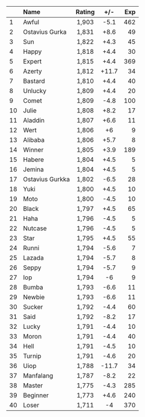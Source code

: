 | |Name|Rating|+/-|Exp|
|-|:---|:----:|:-:|--:|
|1|Awful|1,903|-5.1|462|
|2|Ostavius Gurka|1,831|+8.6|49|
|3|Sun|1,822|+4.3|45|
|4|Happy|1,818|+4.4|30|
|5|Expert|1,815|+4.4|369|
|6|Azerty|1,812|+11.7|34|
|7|Bastard|1,810|+4.4|40|
|8|Unlucky|1,809|+4.4|20|
|9|Comet|1,809|-4.8|100|
|10|Julie|1,808|+8.2|17|
|11|Aladdin|1,807|+6.6|11|
|12|Wert|1,806|+6|9|
|13|Alibaba|1,806|+5.7|8|
|14|Winner|1,805|+3.9|189|
|15|Habere|1,804|+4.5|5|
|16|Jemina|1,804|+4.5|5|
|17|Ostavius Gurkka|1,802|-6.5|28|
|18|Yuki|1,800|+4.5|10|
|19|Moto|1,800|-4.5|10|
|20|Black|1,797|+4.5|65|
|21|Haha|1,796|-4.5|5|
|22|Nutcase|1,796|-4.5|5|
|23|Star|1,795|+4.5|55|
|24|Runni|1,794|-5.6|7|
|25|Lazada|1,794|-5.7|8|
|26|Seppy|1,794|-5.7|9|
|27|Iop|1,794|-6|9|
|28|Bumba|1,793|-6.6|11|
|29|Newbie|1,793|-6.6|11|
|30|Sucker|1,792|-4.4|60|
|31|Said|1,792|-8.2|17|
|32|Lucky|1,791|-4.4|10|
|33|Moron|1,791|-4.4|40|
|34|Hell|1,791|-4.5|10|
|35|Turnip|1,791|-4.6|20|
|36|Uiop|1,788|-11.7|34|
|37|Manfalang|1,787|-8.2|22|
|38|Master|1,775|-4.3|285|
|39|Beginner|1,773|+4.6|240|
|40|Loser|1,711|-4|370|
